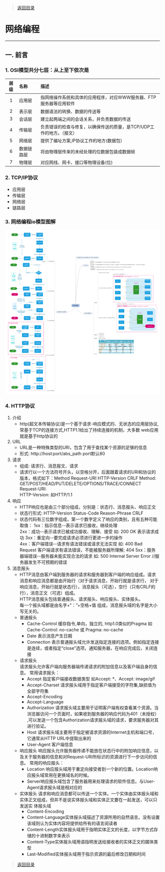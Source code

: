> [返回目录](https://github.com/Crab2died/jdepth)

#                                           网络编程
----

## 一. 前言
### 1. OSI模型共分七层：从上至下依次是
  | 层级 |  名称     |                            描述                               |
  |:---:|:----------|:--------------------------------------------------------------|
  |  1  | 应用层     |指网络操作系统和具体的应用程序，对应WWW服务器、FTP服务器等应用软件    |
  |  2  | 表示层     |数据语法的转换、数据的传送等                                      |
  |  3  | 会话层     |建立起两端之间的会话关系，并负责数据的传送                          |
  |  4  | 传输层     |负责错误的检查与修复，以确保传送的质量，是TCP/UDP工作的地方。（报文） |
  |  5  | 网络层     |提供了编址方案,IP协议工作的地方(数据包）                           |
  |  6  | 数据链路层  |将由物理层传来的未经处理的位数据包装成数据帧                       |
  |  7  | 物理层     |对应网线、网卡、接口等物理设备(位)                                |

### 2. TCP/IP协议
  - 应用层
  - 传输层
  - 网络层
  - 链路层
  
### 3. 网络编程io模型图解
  ![网络编程图解](https://raw.githubusercontent.com/Crab2died/jdepth/master/src/main/java/com/github/io/%E7%BD%91%E7%BB%9C%E7%BC%96%E7%A8%8B.png)
  
### 4. HTTP协议
  1. 介绍 
     * http(超文本传输协议)是一个基于请求-响应模式的、无状态的应用层协议,常基于TCP的连接方式,HTTP1.1给出了持续连接的机制，大多数
       web应用就是基于http协议的
  2. URL
     * URL是一种特殊类型的URI，包含了用于查找某个资源的足够的信息
     * 形式: http://host:port/abs_path  port默认80
  3. 请求
     * 组成: 请求行、消息报文、请求
     * 请求行以一个方法符号开头，以空格分开，后面跟着请求的URI和协议的版本，格式如下：Method Request-URI HTTP-Version CRLF
       Method: GET/POST/HEAD/PUT/DELETE/OPTIONS/TRACE/CONNECT   
       Request-URI:  
       HTTP-Version: 如HTTP/1.1
  4. 响应
     * HTTP响应也是由三个部分组成，分别是：状态行、消息报头、响应正文    
     * 状态行形式: HTTP-Version Status-Code Reason-Phrase CRLF
     * 状态代码有三位数字组成，第一个数字定义了响应的类别，且有五种可能取值： 
       1xx：指示信息--表示请求已接收，继续处理  
       2xx：成功--表示请求已被成功接收、理解、接受  如: 200 OK 表示请求成功
       3xx：重定向--要完成请求必须进行更进一步的操作  
       4xx：客户端错误--请求有语法错误或请求无法实现 如: 400 Bad Request 客户端请求有语法错误，不能被服务器所理解; 404
       5xx：服务器端错误--服务器未能实现合法的请求  如: 500 Internal Server Error //服务器发生不可预期的错误 
  5. 消息报头
     * HTTP消息由客户端到服务器的请求和服务器到客户端的响应组成。请求消息和响应消息都是由开始行（对于请求消息，开始行就是请求行，
       对于响应消息，开始行就是状态行），消息报头（可选），空行（只有CRLF的行），消息正文（可选）组成。  
       HTTP消息报头包括普通报头、请求报头、响应报头、实体报头。  
       每一个报头域都是由名字+“：”+空格+值 组成，消息报头域的名字是大小写无关的。  
     * 普通报头 
       - Cache-Control 缓存指令,单向，独立的, http1.0类似的Pragma  如  Cache-Control: no-cache 或 Pragma: no-cache
       - Date 表示消息产生日期
       - Connection 表示普通报头域允许发送指定连接的选项。例如指定连接是连续，或者指定“close”选项，通知服务器，在响应完成后，关闭连接
     * 请求报头  
       请求报头允许客户端向服务器端传递请求的附加信息以及客户端自身的信息。
       常用请求报头：  
       - Accept 指定客户端接收数据类型 如Accept: *、Accept: image/gif
       - Accept-Charset 请求报头域用于指定客户端接受的字符集,缺损值为全部字符集
       - Accept-Encoding  
       - Accept-Language 
       - Authorization 请求报头域主要用于证明客户端有权查看某个资源。当浏览器访问一个页面时，如果收到服务器的响应代码为401（未授权）
         ,可以发送一个包含Authorization请求报头域的请求，要求服务器对其进行验证。 
       - Host 请求报头域主要用于指定被请求资源的Internet主机和端口号，它通常从HTTP URL中提取出来的
       - User-Agent 客户端信息
     * 响应报头
       响应报头允许服务器传递不能放在状态行中的附加响应信息，以及关于服务器的信息和对Request-URI所标识的资源进行下一步访问的信息。 
       常用的响应报头： 
       - Location 响应报头域用于重定向接受者到一个新的位置。Location响应报头域常用在更换域名的时候。
       - Server响应报头域包含了服务器用来处理请求的软件信息。与User-Agent请求报头域是相对应的
     * 实体报头
       请求和响应消息都可以传送一个实体。一个实体由实体报头域和实体正文组成，但并不是说实体报头域和实体正文要在一起发送，可以只发送实
       体报头域  
       - Content-Encoding
       - Content-Language实体报头域描述了资源所用的自然语言。没有设置该域则认为实体内容将提供给所有的语言阅读者
       - Content-Length实体报头域用于指明实体正文的长度，以字节方式存储的十进制数字来表示
       - Content-Type实体报头域用语指明发送给接收者的实体正文的媒体类型
       - Last-Modified实体报头域用于指示资源的最后修改日期和时间
       
> [返回目录](https://github.com/Crab2died/jdepth)
